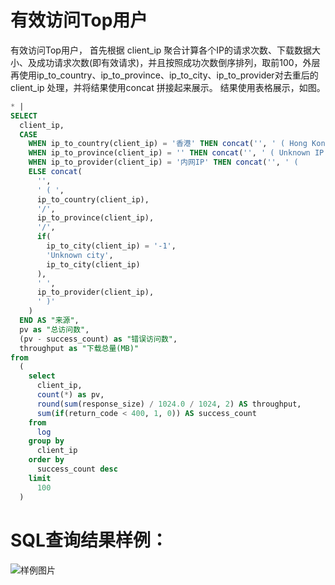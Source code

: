 # 有效访问Top用户

有效访问Top用户，
首先根据 client_ip 聚合计算各个IP的请求次数、下载数据大小、及成功请求次数(即有效请求)，并且按照成功次数倒序排列，取前100，外层再使用ip_to_country、ip_to_province、ip_to_city、ip_to_provider对去重后的client_ip 处理，并将结果使用concat 拼接起来展示。
结果使用表格展示，如图。



```SQL
* |
SELECT
  client_ip,
  CASE
    WHEN ip_to_country(client_ip) = '香港' THEN concat('', ' ( Hong Kong )')
    WHEN ip_to_province(client_ip) = '' THEN concat('', ' ( Unknown IP )')
    WHEN ip_to_provider(client_ip) = '内网IP' THEN concat('', ' (      Private IP )')
    ELSE concat(
      '',
      ' ( ',
      ip_to_country(client_ip),
      '/',
      ip_to_province(client_ip),
      '/',
      if(
        ip_to_city(client_ip) = '-1',
        'Unknown city',
        ip_to_city(client_ip)
      ),
      ' ',
      ip_to_provider(client_ip),
      ' )'
    )
  END AS "来源",
  pv as "总访问数",
  (pv - success_count) as "错误访问数",
  throughput as "下载总量(MB)"
from
  (
    select
      client_ip,
      count(*) as pv,
      round(sum(response_size) / 1024.0 / 1024, 2) AS throughput,
      sum(if(return_code < 400, 1, 0)) AS success_count
    from
      log
    group by
      client_ip
    order by
      success_count desc
    limit
      100
  )
```

# SQL查询结果样例：

![样例图片](http://slsconsole.oss-cn-hangzhou.aliyuncs.com/sql_sample/%E6%9C%89%E6%95%88%E8%AE%BF%E9%97%AETop%E7%94%A8%E6%88%B71585145766.png)